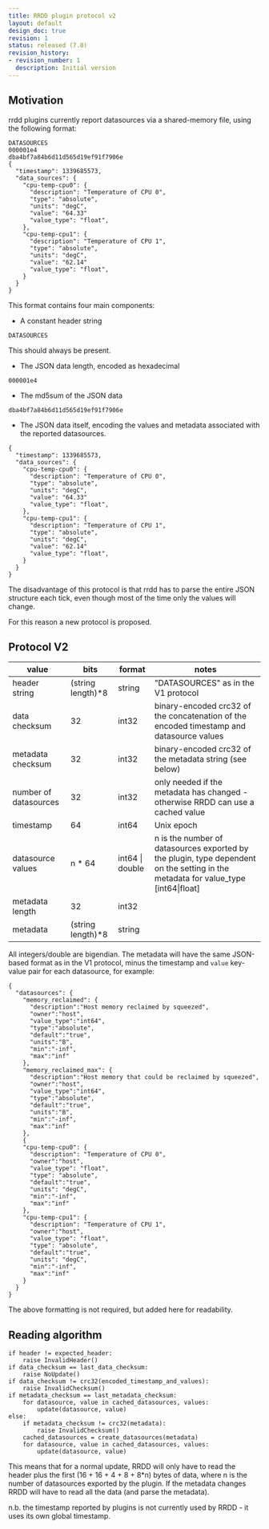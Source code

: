 ```yaml
---
title: RRDD plugin protocol v2
layout: default
design_doc: true
revision: 1
status: released (7.0)
revision_history:
- revision_number: 1
  description: Initial version
---
```


Motivation
----------

rrdd plugins currently report datasources via a shared-memory file, using the
following format:

```
DATASOURCES
000001e4
dba4bf7a84b6d11d565d19ef91f7906e
{
  "timestamp": 1339685573,
  "data_sources": {
    "cpu-temp-cpu0": {
      "description": "Temperature of CPU 0",
      "type": "absolute",
      "units": "degC",
      "value": "64.33"
      "value_type": "float",
    },
    "cpu-temp-cpu1": {
      "description": "Temperature of CPU 1",
      "type": "absolute",
      "units": "degC",
      "value": "62.14"
      "value_type": "float",
    }
  }
}
```

This format contains four main components:

* A constant header string

`DATASOURCES`

This should always be present.

* The JSON data length, encoded as hexadecimal

`000001e4`

* The md5sum of the JSON data

`dba4bf7a84b6d11d565d19ef91f7906e`

* The JSON data itself, encoding the values and metadata associated with the
reported datasources.

```
{
  "timestamp": 1339685573,
  "data_sources": {
    "cpu-temp-cpu0": {
      "description": "Temperature of CPU 0",
      "type": "absolute",
      "units": "degC",
      "value": "64.33"
      "value_type": "float",
    },
    "cpu-temp-cpu1": {
      "description": "Temperature of CPU 1",
      "type": "absolute",
      "units": "degC",
      "value": "62.14"
      "value_type": "float",
    }
  }
}
```

The disadvantage of this protocol is that rrdd has to parse the entire JSON
structure each tick, even though most of the time only the values will change.

For this reason a new protocol is proposed.

Protocol V2
-----------

|value|bits|format|notes|
|-----|----|------|-----|
|header string        |(string length)*8|string|"DATASOURCES" as in the V1 protocol                                                     |
|data checksum        |32               |int32 |binary-encoded crc32 of the concatenation of the encoded timestamp and datasource values|
|metadata checksum    |32               |int32 |binary-encoded crc32 of the metadata string (see below)                                 |
|number of datasources|32               |int32 |only needed if the metadata has changed - otherwise RRDD can use a cached value         |
|timestamp            |64               |int64 |Unix epoch                                                                              |
|datasource values    |n * 64           |int64 \| double |n is the number of datasources exported by the plugin, type dependent on the setting in the metadata for value_type [int64\|float]  |
|metadata length      |32               |int32 |                                                                                        |
|metadata             |(string length)*8|string|                                                                                        |

All integers/double are bigendian. The metadata will have the same JSON-based format as
in the V1 protocol, minus the timestamp and `value` key-value pair for each
datasource, for example:

```
{
  "datasources": {
    "memory_reclaimed": {
      "description":"Host memory reclaimed by squeezed",
      "owner":"host",
      "value_type":"int64",
      "type":"absolute",
      "default":"true",
      "units":"B",
      "min":"-inf",
      "max":"inf"
    },
    "memory_reclaimed_max": {
      "description":"Host memory that could be reclaimed by squeezed",
      "owner":"host",
      "value_type":"int64",
      "type":"absolute",
      "default":"true",
      "units":"B",
      "min":"-inf",
      "max":"inf"
    },
    {
    "cpu-temp-cpu0": {
      "description": "Temperature of CPU 0",
      "owner":"host",
      "value_type": "float",
      "type": "absolute",
      "default":"true",
      "units": "degC",
      "min":"-inf",
      "max":"inf"
    },
    "cpu-temp-cpu1": {
      "description": "Temperature of CPU 1",
      "owner":"host",
      "value_type": "float",
      "type": "absolute",
      "default":"true",
      "units": "degC",
      "min":"-inf",
      "max":"inf"
    }
  }
}
```

The above formatting is not required, but added here for readability.

Reading algorithm
-----------------

```
if header != expected_header:
    raise InvalidHeader()
if data_checksum == last_data_checksum:
    raise NoUpdate()
if data_checksum != crc32(encoded_timestamp_and_values):
    raise InvalidChecksum()
if metadata_checksum == last_metadata_checksum:
    for datasource, value in cached_datasources, values:
        update(datasource, value)
else:
    if metadata_checksum != crc32(metadata):
        raise InvalidChecksum()
    cached_datasources = create_datasources(metadata)
    for datasource, value in cached_datasources, values:
        update(datasource, value)
```

This means that for a normal update, RRDD will only have to read the header plus
the first (16 + 16 + 4 + 8 + 8*n) bytes of data, where n is the number of
datasources exported by the plugin. If the metadata changes RRDD will have to
read all the data (and parse the metadata).

n.b. the timestamp reported by plugins is not currently used by RRDD - it uses
its own global timestamp.
